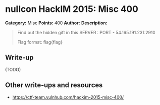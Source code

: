 # nullcon HackIM 2015: Misc 400

**Category:** Misc
**Points:** 400
**Author:**
**Description:**

> Find out the hidden gift in this SERVER : PORT - 54.165.191.231:2910 
>
> Flag format: flag{flag}

## Write-up

(TODO)

## Other write-ups and resources

* <https://ctf-team.vulnhub.com/hackim-2015-misc-400/>
